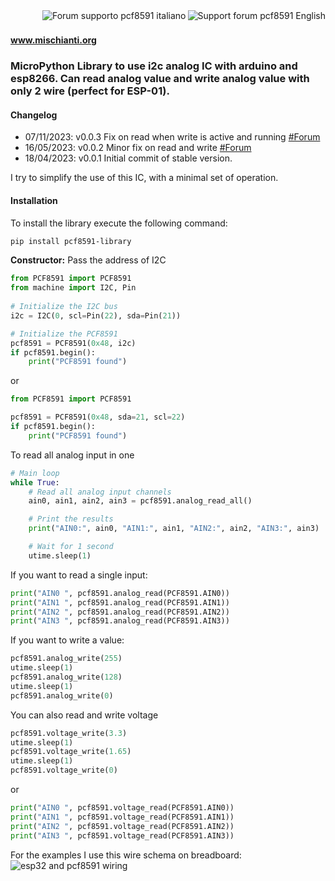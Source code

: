<div>
<a href="https://www.mischianti.org/forums/forum/mischiantis-libraries/pcf8591-i2c-analog-expander/"><img
  src="https://github.com/xreef/LoRa_E32_Series_Library/raw/master/resources/buttonSupportForumEnglish.png" alt="Support forum pcf8591 English"
   align="right"></a>
</div>
<div>
<a href="https://www.mischianti.org/it/forums/forum/le-librerie-di-mischianti/pcf8591-expander-analogico-i2c/"><img
  src="https://github.com/xreef/LoRa_E32_Series_Library/raw/master/resources/buttonSupportForumItaliano.png" alt="Forum supporto pcf8591 italiano"
  align="right"></a>
</div>

#
#### www.mischianti.org

### MicroPython Library to use i2c analog IC with arduino and esp8266. Can read analog value and write analog value with only 2 wire (perfect for ESP-01).

#### Changelog
 - 07/11/2023: v0.0.3 Fix on read when write is active and running [#Forum](https://mischianti.org/forums/topic/micropython-i2c-pcf8591-round-value-problem-raspberry-pi-pico/#post-28043)
 - 16/05/2023: v0.0.2 Minor fix on read and write [#Forum](https://www.mischianti.org/forums/topic/micropython-i2c-pcf8591-round-value-problem-raspberry-pi-pico/)
 - 18/04/2023: v0.0.1 Initial commit of stable version.

I try to simplify the use of this IC, with a minimal set of operation.

#### Installation
To install the library execute the following command:

```bash
pip install pcf8591-library
```

**Constructor:**
Pass the address of I2C 
```python
from PCF8591 import PCF8591
from machine import I2C, Pin
    
# Initialize the I2C bus
i2c = I2C(0, scl=Pin(22), sda=Pin(21))  

# Initialize the PCF8591
pcf8591 = PCF8591(0x48, i2c)
if pcf8591.begin():
    print("PCF8591 found")

```
or
```python
from PCF8591 import PCF8591

pcf8591 = PCF8591(0x48, sda=21, scl=22)
if pcf8591.begin():
    print("PCF8591 found")

```

To read all analog input in one 
```python
# Main loop
while True:
    # Read all analog input channels
    ain0, ain1, ain2, ain3 = pcf8591.analog_read_all()

    # Print the results
    print("AIN0:", ain0, "AIN1:", ain1, "AIN2:", ain2, "AIN3:", ain3)

    # Wait for 1 second
    utime.sleep(1)
```

If you want to read a single input:
```python
print("AIN0 ", pcf8591.analog_read(PCF8591.AIN0))
print("AIN1 ", pcf8591.analog_read(PCF8591.AIN1))
print("AIN2 ", pcf8591.analog_read(PCF8591.AIN2))
print("AIN3 ", pcf8591.analog_read(PCF8591.AIN3))
```

If you want to write a value:
```python
pcf8591.analog_write(255)
utime.sleep(1)
pcf8591.analog_write(128)
utime.sleep(1)
pcf8591.analog_write(0)
```

You can also read and write voltage

```python
pcf8591.voltage_write(3.3)
utime.sleep(1)
pcf8591.voltage_write(1.65)
utime.sleep(1)
pcf8591.voltage_write(0)
```
or
```python
print("AIN0 ", pcf8591.voltage_read(PCF8591.AIN0))
print("AIN1 ", pcf8591.voltage_read(PCF8591.AIN1))
print("AIN2 ", pcf8591.voltage_read(PCF8591.AIN2))
print("AIN3 ", pcf8591.voltage_read(PCF8591.AIN3))
```


For the examples I use this wire schema on breadboard:
![esp32 and pcf8591 wiring](https://www.mischianti.org/wp-content/uploads/2023/04/esp32-pcf8591-wiring_bb.jpg)